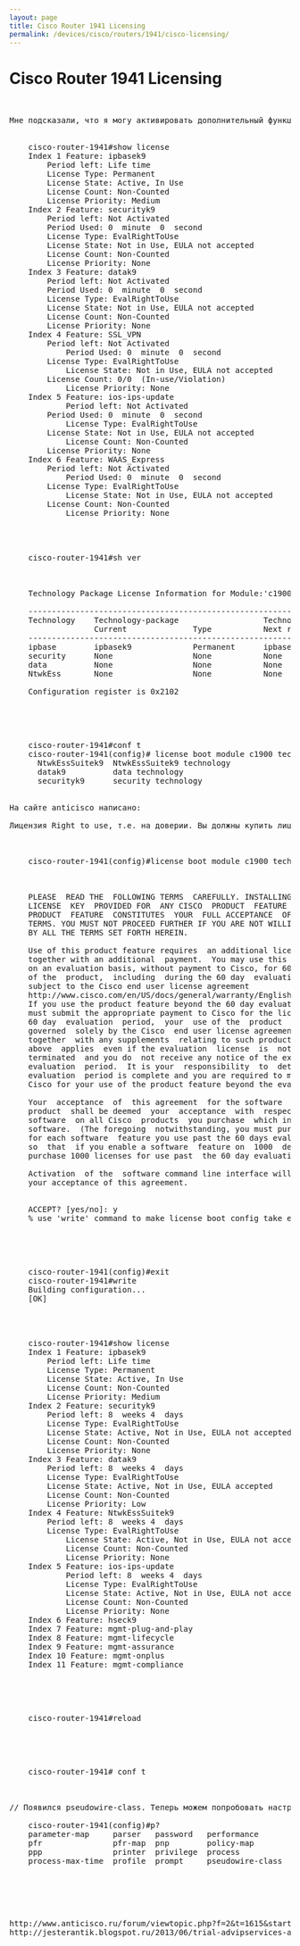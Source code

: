 ```yaml
---
layout: page
title: Cisco Router 1941 Licensing
permalink: /devices/cisco/routers/1941/cisco-licensing/
---
```


# Cisco Router 1941 Licensing

<pre>


Мне подсказали, что я могу активировать дополнительный функционал на определенное время.


    cisco-router-1941#show license
    Index 1 Feature: ipbasek9
    	Period left: Life time
    	License Type: Permanent
    	License State: Active, In Use
    	License Count: Non-Counted
    	License Priority: Medium
    Index 2 Feature: securityk9
    	Period left: Not Activated
    	Period Used: 0  minute  0  second  
    	License Type: EvalRightToUse
    	License State: Not in Use, EULA not accepted
    	License Count: Non-Counted
    	License Priority: None
    Index 3 Feature: datak9
    	Period left: Not Activated
    	Period Used: 0  minute  0  second  
    	License Type: EvalRightToUse
    	License State: Not in Use, EULA not accepted
    	License Count: Non-Counted
    	License Priority: None
    Index 4 Feature: SSL_VPN
    	Period left: Not Activated
            Period Used: 0  minute  0  second  
    	License Type: EvalRightToUse
            License State: Not in Use, EULA not accepted
    	License Count: 0/0  (In-use/Violation)
            License Priority: None
    Index 5 Feature: ios-ips-update
            Period left: Not Activated
    	Period Used: 0  minute  0  second  
            License Type: EvalRightToUse
    	License State: Not in Use, EULA not accepted
            License Count: Non-Counted
    	License Priority: None
    Index 6 Feature: WAAS_Express
    	Period left: Not Activated
            Period Used: 0  minute  0  second  
    	License Type: EvalRightToUse
            License State: Not in Use, EULA not accepted
    	License Count: Non-Counted
            License Priority: None

<br/>

    cisco-router-1941#sh ver



    Technology Package License Information for Module:'c1900'

    ------------------------------------------------------------------------
    Technology    Technology-package                  Technology-package
                  Current              Type           Next reboot  
    ------------------------------------------------------------------------
    ipbase        ipbasek9             Permanent      ipbasek9
    security      None                 None           None
    data          None                 None           None
    NtwkEss       None                 None           None

    Configuration register is 0x2102


<br/>

    cisco-router-1941#conf t
    cisco-router-1941(config)# license boot module c1900 technology-package ?
      NtwkEssSuitek9  NtwkEssSuitek9 technology
      datak9          data technology
      securityk9      security technology


На сайте anticisco написано:

Лицензия Right to use, т.е. на доверии. Вы должны купить лицензию, но активировать вы её не сможете. После 60 дней и после перезагрузки всё будет работать независимо от того, купили вы лицензию или нет.



    cisco-router-1941(config)#license boot module c1900 technology-package datak9



    PLEASE  READ THE  FOLLOWING TERMS  CAREFULLY. INSTALLING THE LICENSE OR
    LICENSE  KEY  PROVIDED FOR  ANY CISCO  PRODUCT  FEATURE  OR  USING SUCH
    PRODUCT  FEATURE  CONSTITUTES  YOUR  FULL ACCEPTANCE  OF  THE FOLLOWING
    TERMS. YOU MUST NOT PROCEED FURTHER IF YOU ARE NOT WILLING TO  BE BOUND
    BY ALL THE TERMS SET FORTH HEREIN.

    Use of this product feature requires  an additional license from Cisco,
    together with an additional  payment.  You may use this product feature
    on an evaluation basis, without payment to Cisco, for 60 days. Your use
    of the  product,  including  during the 60 day  evaluation  period,  is
    subject to the Cisco end user license agreement
    http://www.cisco.com/en/US/docs/general/warranty/English/EU1KEN_.html
    If you use the product feature beyond the 60 day evaluation period, you
    must submit the appropriate payment to Cisco for the license. After the
    60 day  evaluation  period,  your  use of the  product  feature will be
    governed  solely by the Cisco  end user license agreement (link above),
    together  with any supplements  relating to such product  feature.  The
    above  applies  even if the evaluation  license  is  not  automatically
    terminated  and you do  not receive any notice of the expiration of the
    evaluation  period.  It is your  responsibility  to  determine when the
    evaluation  period is complete and you are required to make  payment to
    Cisco for your use of the product feature beyond the evaluation period.

    Your  acceptance  of  this agreement  for the software  features on one
    product  shall be deemed  your  acceptance  with  respect  to all  such
    software  on all Cisco  products  you purchase  which includes the same
    software.  (The foregoing  notwithstanding, you must purchase a license
    for each software  feature you use past the 60 days evaluation  period,
    so  that  if you enable a software  feature on  1000  devices, you must
    purchase 1000 licenses for use past  the 60 day evaluation period.)

    Activation  of the  software command line interface will be evidence of
    your acceptance of this agreement.


    ACCEPT? [yes/no]: y
    % use 'write' command to make license boot config take effect on next boot


<br/>

    cisco-router-1941(config)#exit
    cisco-router-1941#write
    Building configuration...
    [OK]

<br/>

    cisco-router-1941#show license
    Index 1 Feature: ipbasek9
    	Period left: Life time
    	License Type: Permanent
    	License State: Active, In Use
    	License Count: Non-Counted
    	License Priority: Medium
    Index 2 Feature: securityk9
    	Period left: 8  weeks 4  days
    	License Type: EvalRightToUse
    	License State: Active, Not in Use, EULA not accepted
    	License Count: Non-Counted
    	License Priority: None
    Index 3 Feature: datak9
    	Period left: 8  weeks 4  days
    	License Type: EvalRightToUse
    	License State: Active, Not in Use, EULA accepted
    	License Count: Non-Counted
    	License Priority: Low
    Index 4 Feature: NtwkEssSuitek9
    	Period left: 8  weeks 4  days
    	License Type: EvalRightToUse
            License State: Active, Not in Use, EULA not accepted
            License Count: Non-Counted
            License Priority: None
    Index 5 Feature: ios-ips-update
            Period left: 8  weeks 4  days
            License Type: EvalRightToUse
            License State: Active, Not in Use, EULA not accepted
            License Count: Non-Counted
            License Priority: None
    Index 6 Feature: hseck9
    Index 7 Feature: mgmt-plug-and-play
    Index 8 Feature: mgmt-lifecycle
    Index 9 Feature: mgmt-assurance
    Index 10 Feature: mgmt-onplus
    Index 11 Feature: mgmt-compliance


<br/>

    cisco-router-1941#reload

<br/>


    cisco-router-1941# conf t



// Появился pseudowire-class. Теперь можем попробовать настроить l2tp

    cisco-router-1941(config)#p?
    parameter-map     parser   password   performance
    pfr               pfr-map  pnp        policy-map
    ppp               printer  privilege  process
    process-max-time  profile  prompt     pseudowire-class



<!--

 license boot module c3900 technology-package uck9


erase startup, перегрузил


Попробовать

c2900-universalk9-mz.SPA.151-3.T.bin - да
c2900-universalk9-mz.SPA.152-2.T.bin - нет




 у меня получилось только на -

universalk9-mz.151-3.T1.bin - да
universalk9-mz.151-3.T3.bin - нет
universalk9-mz.151-3.T1.bin - нет

-->


http://www.anticisco.ru/forum/viewtopic.php?f=2&t=1615&start=20
http://jesterantik.blogspot.ru/2013/06/trial-advipservices-advsecurity-cisco.html

</pre>
